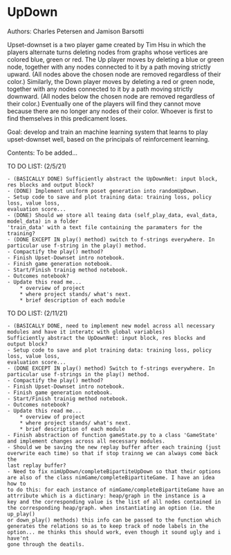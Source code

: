 # UpDown

Authors: Charles Petersen and Jamison Barsotti

Upset-downset is a two player game created by Tim Hsu in which the players alternate turns 
deleting nodes from graphs whose vertices are colored blue, green or red. The Up player moves 
by deleting a blue or green node, together with any nodes connected to it by a path moving 
strictly upward. (All nodes above the chosen node are removed regardless of their color.) Similarly, 
the Down player moves by deleting a red or green node, together with any nodes connected to it 
by a path moving strictly downward. (All nodes below the chosen node are removed regardless of 
their color.)  Eventually one of the players will find they cannot move because there are no longer
any nodes of their color. Whoever is first to find themselves in this predicament loses.  

Goal: develop and train an machine learning system that learns to play upset-downset well, based on the principals of reinforcement learning.
    
Contents: To be added...

TO DO LIST: (2/5/21)

    - (BASICALLY DONE) Sufficiently abstract the UpDownNet: input block, res blocks and output block? 
    - (DONE) Implement uniform poset generation into randomUpDown. 
    - Setup code to save and plot training data: training loss, policy loss, value loss,
    evaluation score...
    - (DONE) Should we store all teaing data (self_play_data, eval_data, model_data) in a folder
    'train_data' with a text file containing the paramaters for the training? 
    - (DONE EXCEPT IN play() method) switch to f-strings everywhere. In particular use f-string in the play() method.
    - Compactify the play() method?
    - Finish Upset-Downset intro notebook.
    - Finish game generation notebook.
    - Start/Finish trainig method notebook.
    - Outcomes notebook?
    - Update this read me...
        * overview of project
        * where project stands/ what's next.
        * brief description of each module
        

TO DO LIST: (2/11/21)

    - (BASICALLY DONE, need to implement new model across all necessary modules and have it interatc with global variables) 
    Sufficiently abstract the UpDownNet: input block, res blocks and output block? 
    - Setup code to save and plot training data: training loss, policy loss, value loss,
    evaluation score...
    - (DONE EXCEPT IN play() method) Switch to f-strings everywhere. In particular use f-strings in the play() method.
    - Compactify the play() method?
    - Finish Upset-Downset intro notebook.
    - Finish game generation notebook.
    - Start/Finish trainig method notebook.
    - Outcomes notebook?
    - Update this read me...
        * overview of project
        * where project stands/ what's next.
        * brief description of each module
    - Finish abstraction of function gameState.py to a class 'GameState' and implement changes across all necessary modules.
    - Should we be saving the new replay buffer after each training (just overwrite each time) so that if stop trainng we can always come back the
    last replay buffer?
    - Need to fix nimUpDown/completeBipartiteUpDown so that their options are also of the class nimGame/completeBipartiteGame. I have an idea how to 
    to do this: for each instance of nimGame/completeBipartiteGame have an attrribute which is a dictinary: heap/graph in the instance is a 
    key and the corresponding value is the list of all nodes contained in the corresponding heap/graph. when instantiating an option (ie. the up_play()
    or down_play() methods) this info can be passed to the function which 
    generates the relations so as to keep track of node labels in the option... me thinks this should work, even though it sound ugly and i have'nt 
    gone through the deatils.


